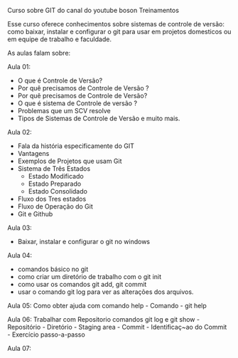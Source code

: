  Curso sobre GIT do canal do youtube boson Treinamentos

 Esse curso oferece conhecimentos sobre sistemas de controle de versão: como baixar, instalar e configurar o git para usar em projetos domesticos ou em equipe de trabalho e faculdade.

As aulas falam sobre:

Aula 01: 
- O que é Controle de Versão?
- Por quê precisamos de Controle de Versão ?
- Por quê precisamos de Controle de Versão?
- O que é sistema de Controle de versão ?
- Problemas que um SCV resolve
- Tipos de Sistemas de Controle de Versão
e muito mais.

Aula 02:
- Fala da história especificamente do GIT
- Vantagens
- Exemplos de Projetos que usam Git
- Sistema de Três Estados
    - Estado Modificado
    - Estado Preparado
    - Estado Consolidado
- Fluxo dos Tres estados
- Fluxo de Operação do Git
- Git e Github

Aula 03:
- Baixar, instalar e configurar o git no windows

Aula 04: 
- comandos básico no git
- como criar um diretório de trabalho com o git init
- como usar os comandos git add, git commit
- usar o comando git log para ver as alterações dos arquivos.

Aula 05: Como obter ajuda com comando help
    - Comando
        - git help

Aula 06: Trabalhar com Repositorio comandos git log e git show
    - Repositório
    - Diretório
    - Staging area
    - Commit
    - Identificaç~ao do Commit 
    - Exercício passo-a-passo

Aula 07: 
